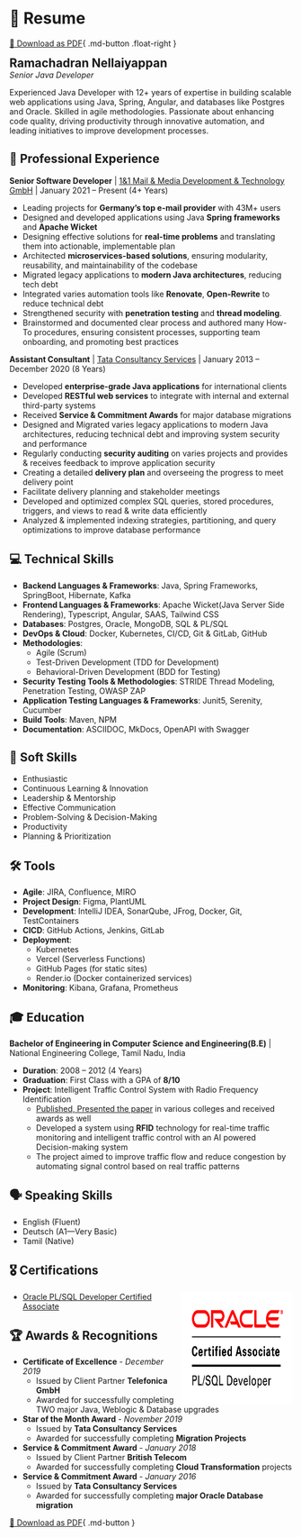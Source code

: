 # 📄 Resume

[📄 Download as PDF](assets/documents/resume/Ramachandran%20Nellaiyappan.pdf){ .md-button .float-right }

<div>
    <h2 style="padding: 0; margin: 0">Ramachadran Nellaiyappan</h2>
    <h6 style="padding:0; margin: 0;">Senior Java Developer</h6>
</div>

Experienced Java Developer with 12+ years of expertise in building scalable web applications using Java, Spring,
Angular, and databases like Postgres and Oracle.
Skilled in agile methodologies.
Passionate about enhancing code
quality, driving productivity through innovative automation, and leading initiatives to improve development processes.

## 💼 Professional Experience

**Senior Software Developer** | [1&1 Mail & Media Development & Technology GmbH](https://www.mail-and-media.com/) |
January 2021 – Present (4+ Years)

- Leading projects for **Germany’s top e-mail provider** with 43M+ users
- Designed and developed applications using Java **Spring frameworks** and **Apache Wicket**
- Designing effective solutions for **real-time problems** and translating them into actionable, implementable plan
- Architected **microservices-based solutions**, ensuring modularity, reusability, and maintainability of the codebase
- Migrated legacy applications to **modern Java architectures**, reducing tech debt
- Integrated varies automation tools like **Renovate**, **Open-Rewrite** to reduce technical debt
- Strengthened security with **penetration testing** and **thread modeling**.
- Brainstormed and documented clear process and authored many How-To procedures, ensuring consistent processes,
  supporting team onboarding, and promoting best practices

**Assistant Consultant** | [Tata Consultancy Services](https://www.tcs.com/) | January 2013 – December 2020 (8 Years)

- Developed **enterprise-grade Java applications** for international clients
- Developed **RESTful web services** to integrate with internal and external third-party systems
- Received **Service & Commitment Awards** for major database migrations
- Designed and Migrated varies legacy applications to modern Java architectures, reducing technical debt and improving
  system security and performance
- Regularly conducting **security auditing** on varies projects and provides & receives feedback to improve application
  security
- Creating a detailed **delivery plan** and overseeing the progress to meet delivery point
- Facilitate delivery planning and stakeholder meetings
- Developed and optimized complex SQL queries, stored procedures, triggers, and views to read & write data efficiently
- Analyzed & implemented indexing strategies, partitioning, and query optimizations to improve database performance

## 💻 Technical Skills

- **Backend Languages & Frameworks**: Java, Spring Frameworks, SpringBoot, Hibernate, Kafka
- **Frontend Languages & Frameworks**: Apache Wicket(Java Server Side Rendering), Typescript, Angular, SAAS, Tailwind
  CSS
- **Databases**: Postgres, Oracle, MongoDB, SQL & PL/SQL
- **DevOps & Cloud**: Docker, Kubernetes, CI/CD, Git & GitLab, GitHub
- **Methodologies**:
    - Agile (Scrum)
    - Test-Driven Development (TDD for Development)
    - Behavioral-Driven Development (BDD for Testing)
- **Security Testing Tools & Methodologies**: STRIDE Thread Modeling, Penetration Testing, OWASP ZAP
- **Application Testing Languages & Frameworks**: Junit5, Serenity, Cucumber
- **Build Tools**: Maven, NPM
- **Documentation**: ASCIIDOC, MkDocs, OpenAPI with Swagger

## 🧠 Soft Skills

- Enthusiastic
- Continuous Learning & Innovation
- Leadership & Mentorship
- Effective Communication
- Problem-Solving & Decision-Making
- Productivity
- Planning & Prioritization

## 🛠️ Tools

- **Agile**: JIRA, Confluence, MIRO
- **Project Design**: Figma, PlantUML
- **Development**: IntelliJ IDEA, SonarQube, JFrog, Docker, Git, TestContainers
- **CICD**: GitHub Actions, Jenkins, GitLab
- **Deployment**:
    - Kubernetes
    - Vercel (Serverless Functions)
    - GitHub Pages (for static sites)
    - Render.io (Docker containerized services)
- **Monitoring**: Kibana, Grafana, Prometheus

## 🎓 Education

**Bachelor of Engineering in Computer Science and Engineering(B.E)** | National Engineering College, Tamil Nadu, India

- **Duration**: 2008 – 2012 (4 Years)
- **Graduation**: First Class with a GPA of **8/10**
- **Project**: Intelligent Traffic Control System with Radio Frequency Identification
    - [Published, Presented the paper](assets/documents/education/itcs/An%20intelligent%20traffic%20control%20system%20using%20RFID.pdf)
      in various colleges and received awards as well
    - Developed a system using **RFID** technology for real-time traffic monitoring and intelligent traffic control with
      an AI powered Decision-making system
    - The project aimed to improve traffic flow and reduce congestion by automating signal control based on real traffic
      patterns

## 🗣️ Speaking Skills

- English (Fluent)
- Deutsch (A1—Very Basic)
- Tamil (Native)

## 🎖️ Certifications

<img src="assets/documents/certificates/database/OCA_PLSQLDeveloper_logo.bmp" alt="Oracle Certified Associate PL/SQL Developer" style="float: right" height="200" width="200">

- [Oracle PL/SQL Developer Certified Associate](assets/documents/certificates/database/OCA_PLSQLDeveloper_Certification.pdf)

## 🏆 Awards & Recognitions

- **Certificate of Excellence** - *December 2019*
    - Issued by Client Partner **Telefonica GmbH**
    - Awarded for successfully completing TWO major Java, Weblogic & Database upgrades
- **Star of the Month Award** - *November 2019*
    - Issued by **Tata Consultancy Services**
    - Awarded for successfully completing **Migration Projects**
- **Service & Commitment Award** - *January 2018*
    - Issued by Client Partner **British Telecom**
    - Awarded for successfully completing **Cloud Transformation** projects
- **Service & Commitment Award** - *January 2016*
    - Issued by **Tata Consultancy Services**
    - Awarded for successfully completing **major Oracle Database migration**

[📄 Download as PDF](assets/documents/resume/Ramachandran%20Nellaiyappan.pdf){ .md-button }
